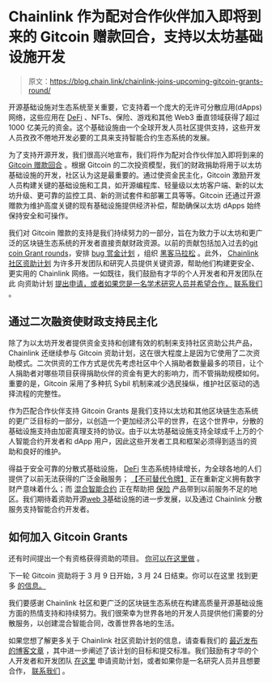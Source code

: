 # Chainlink 作为配对合作伙伴加入即将到来的 Gitcoin 赠款回合，支持以太坊基础设施开发

> 原文：<https://blog.chain.link/chainlink-joins-upcoming-gitcoin-grants-round/>

开源基础设施对[](https://blog.chain.link/what-is-a-blockchain-and-how-can-it-impact-the-world/)生态系统至关重要，它支持着一个庞大的无许可分散应用(dApps)网络，这些应用在 [DeFi](https://chain.link/education/defi) 、NFTs、保险、游戏和其他 Web3 垂直领域获得了超过 1000 亿美元的资金。这个基础设施由一个全球开发人员社区提供支持，这些开发人员孜孜不倦地开发必要的工具来支持智能合约生态系统的发展。

为了支持开源开发，我们很高兴地宣布，我们将作为配对合作伙伴加入即将到来的 [Gitcoin 赠款回合](https://gitcoin.co/grants/) 。根据 Gitcoin 的二次投资模型，我们的财政捐助将用于以太坊基础设施的开发，社区认为这是最重要的。通过使资金民主化，Gitcoin 激励开发人员构建关键的基础设施和工具，如开源编程库、轻量级以太坊客户端、新的以太坊升级、更可靠的监控工具、新的测试套件和部署工具等等。Gitcoin 还通过开源赠款为维护高度关键的现有基础设施提供经济补偿，帮助确保以太坊 dApps 始终保持安全和可操作。

我们对 Gitcoin 赠款的支持是我们持续努力的一部分，旨在为致力于以太坊和更广泛的区块链生态系统的开发者直接贡献财政资源。以前的贡献包括加入过去的[git coin Grant rounds](https://blog.chain.link/chainlink-gitcoin-grants-round-12/)，安排 [bug 赏金计划](https://blog.chain.link/expanding-the-chainlink-bug-bounty-program-to-immunefi/) ，组织 [黑客马拉松](https://blog.chain.link/announcing-the-chainlink-fall-2021-hackathon/) 。此外， [Chainlink 社区资助计划](https://blog.chain.link/introducing-the-chainlink-community-grant-program/) 为许多开发团队和研究人员提供关键资源，帮助他们构建更安全、更实用的 Chainlink 网络。一如既往，我们鼓励有才华的个人开发者和开发团队在此 向资助计划 [提出申请，或者如果您是一名学术研究人员并希望合作，](https://chainlinkgrants.typeform.com/to/efEbsq) [联系我们](/cdn-cgi/l/email-protection#e4968197818596878ca4878c858d8a888d8a8f88858697ca878b89) 。

## 通过二次融资使财政支持民主化

除了为以太坊开发者提供资金支持和创建有效的机制来支持社区资助公共产品，Chainlink 还继续参与 Gitcoin 资助计划，这在很大程度上是因为它使用了二次资助模式。二次供资的工作方式是优先考虑社区中个人捐助者数量最多的项目，让个人捐助者对哪些项目获得捐助伙伴的资金有更大的影响力，而不管捐助规模如何。重要的是，Gitcoin 采用了多种抗 Sybil 机制来减少选民操纵，维护社区驱动的选择流程的完整性。

作为匹配合作伙伴支持 Gitcoin Grants 是我们支持以太坊和其他区块链生态系统的更广泛目标的一部分，以创造一个更加经济公平的世界，在这个世界中，分散的基础设施支持由加密真理支持的协议。由于以太坊基础设施支持全球成千上万的个人智能合约开发者和 dApp 用户，因此这些开发者工具和框架必须得到适当的资助和良好的维护。

得益于安全可靠的分散式基础设施， [DeFi](https://blog.chain.link/analyzing-the-defi-ecosystem-and-the-many-ways-chainlink-can-accelerate-adoption/) 生态系统持续增长，为全球各地的人们提供了以前无法获得的广泛金融服务； [【不可替代令牌】](https://chain.link/education/nfts) 正在重新定义拥有数字财产意味着什么；而 [混合智能合约](https://blog.chain.link/hybrid-smart-contracts-explained/) 正在帮助把 [保险](https://blog.chain.link/blockchain-insurance/) 产品带到以前服务不足的地区。我们期待着资助开源[web 3](https://chain.link/education/web3)基础设施的进一步发展，以及通过 Chainlink 分散服务支持智能合约开发者。

## 如何加入 Gitcoin Grants

还有时间提出一个有资格获得资助的项目。 [你可以在这里做](https://gitcoin.co/grants/new) 。

下一轮 Gitcoin 资助将于 3 月 9 日开始，3 月 24 日结束。你可以在这里 找到更多 [的信息。](https://gitcoin.co/blog/announcing-grants-round-13/)

我们要感谢 Chainlink 社区和更广泛的区块链生态系统在构建高质量开源基础设施方面的热情支持和持续努力。我们很荣幸为世界各地的开发人员提供他们需要的分散服务，以创建混合智能合同，改善世界各地的生活。

如果您想了解更多关于 Chainlink 社区资助计划的信息，请查看我们的 [最近发布的博客文章](https://blog.chain.link/introducing-the-chainlink-community-grant-program/) ，其中进一步阐述了该计划的目标和提交标准。我们鼓励有才华的个人开发者和开发团队 [在这里](https://chainlinkgrants.typeform.com/to/efEbsq) 申请资助计划，或者如果你是一名研究人员并且想要合作， [联系我们](/cdn-cgi/l/email-protection#dfadbaacbabeadbcb79fbcb7beb6b1b3b6b1b4b3bebdacf1bcb0b2) 。